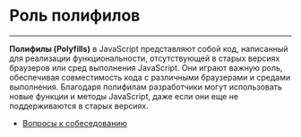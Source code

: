 # Роль полифилов
____

**Полифилы (Polyfills)** в JavaScript представляют собой код, написанный для реализации функциональности, отсутствующей в старых версиях браузеров или сред выполнения JavaScript. Они играют важную роль, обеспечивая совместимость кода с различными браузерами и средами выполнения. Благодаря полифилам разработчики могут использовать новые функции и методы JavaScript, даже если они еще не поддерживаются в старых версиях.

- [Вопросы к собеседованию](../../README.md)